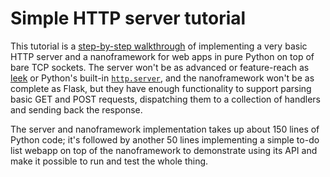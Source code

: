 # Simple HTTP server tutorial

This tutorial is a [step-by-step walkthrough](https://github.com/bugaevc/simple-http-server-tutorial/commits/master) of implementing a very basic HTTP server and a nanoframework for web apps in pure Python on top of bare TCP sockets.
The server won't be as advanced or feature-reach as [leek](https://github.com/bugaevc/leek) or Python's built-in [`http.server`](https://docs.python.org/3/library/http.server.html),
and the nanoframework won't be as complete as Flask, but they have enough functionality to support parsing basic GET and POST requests, dispatching them to a collection of handlers and sending back the response.

The server and nanoframework implementation takes up about 150 lines of Python code; it's followed by another 50 lines implementing a simple to-do list webapp on top of the nanoframework
to demonstrate using its API and make it possible to run and test the whole thing.
